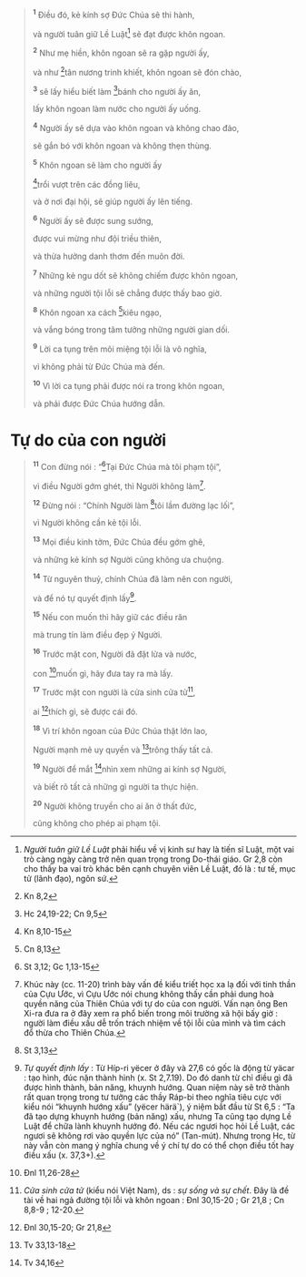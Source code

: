 > <sup><b>1</b></sup> Điều đó, kẻ kính sợ Đức Chúa sẽ thi hành,
>
> và người tuân giữ Lề Luật[^1-baf4ec62-8713-4728-b2ff-92ef920f2445] sẽ đạt được khôn ngoan.
>
> <sup><b>2</b></sup> Như mẹ hiền, khôn ngoan sẽ ra gặp người ấy,
>
> và như [^1@-baf4ec62-8713-4728-b2ff-92ef920f2445]tân nương trinh khiết, khôn ngoan sẽ đón chào,
>
> <sup><b>3</b></sup> sẽ lấy hiểu biết làm [^2@-baf4ec62-8713-4728-b2ff-92ef920f2445]bánh cho người ấy ăn,
>
> lấy khôn ngoan làm nước cho người ấy uống.
>
> <sup><b>4</b></sup> Người ấy sẽ dựa vào khôn ngoan và không chao đảo,
>
> sẽ gắn bó với khôn ngoan và không thẹn thùng.
>
> <sup><b>5</b></sup> Khôn ngoan sẽ làm cho người ấy
>
> [^3@-baf4ec62-8713-4728-b2ff-92ef920f2445]trổi vượt trên các đồng liêu,
>
> và ở nơi đại hội, sẽ giúp người ấy lên tiếng.
>
> <sup><b>6</b></sup> Người ấy sẽ được sung sướng,
>
> được vui mừng như đội triều thiên,
>
> và thừa hưởng danh thơm đến muôn đời.
>
> <sup><b>7</b></sup> Những kẻ ngu dốt sẽ không chiếm được khôn ngoan,
>
> và những người tội lỗi sẽ chẳng được thấy bao giờ.
>
> <sup><b>8</b></sup> Khôn ngoan xa cách [^4@-baf4ec62-8713-4728-b2ff-92ef920f2445]kiêu ngạo,
>
> và vắng bóng trong tâm tưởng những người gian dối.
>
> <sup><b>9</b></sup> Lời ca tụng trên môi miệng tội lỗi là vô nghĩa,
>
> vì không phải từ Đức Chúa mà đến.
>
> <sup><b>10</b></sup> Vì lời ca tụng phải được nói ra trong khôn ngoan,
>
> và phải được Đức Chúa hướng dẫn.

# Tự do của con người

> <sup><b>11</b></sup> Con đừng nói : “[^5@-baf4ec62-8713-4728-b2ff-92ef920f2445]Tại Đức Chúa mà tôi phạm tội”,
>
> vì điều Người gớm ghét, thì Người không làm[^2-baf4ec62-8713-4728-b2ff-92ef920f2445].
>
> <sup><b>12</b></sup> Đừng nói : “Chính Người làm [^6@-baf4ec62-8713-4728-b2ff-92ef920f2445]tôi lầm đường lạc lối”,
>
> vì Người không cần kẻ tội lỗi.
>
> <sup><b>13</b></sup> Mọi điều kinh tởm, Đức Chúa đều gớm ghê,
>
> và những kẻ kính sợ Người cũng không ưa chuộng.
>
> <sup><b>14</b></sup> Từ nguyên thuỷ, chính Chúa đã làm nên con người,
>
> và để nó tự quyết định lấy[^3-baf4ec62-8713-4728-b2ff-92ef920f2445].
>
> <sup><b>15</b></sup> Nếu con muốn thì hãy giữ các điều răn
>
> mà trung tín làm điều đẹp ý Người.
>
> <sup><b>16</b></sup> Trước mặt con, Người đã đặt lửa và nước,
>
> con [^7@-baf4ec62-8713-4728-b2ff-92ef920f2445]muốn gì, hãy đưa tay ra mà lấy.
>
> <sup><b>17</b></sup> Trước mặt con người là cửa sinh cửa tử[^4-baf4ec62-8713-4728-b2ff-92ef920f2445],
>
> ai [^8@-baf4ec62-8713-4728-b2ff-92ef920f2445]thích gì, sẽ được cái đó.
>
> <sup><b>18</b></sup> Vì trí khôn ngoan của Đức Chúa thật lớn lao,
>
> Người mạnh mẽ uy quyền và [^9@-baf4ec62-8713-4728-b2ff-92ef920f2445]trông thấy tất cả.
>
> <sup><b>19</b></sup> Người để mắt [^10@-baf4ec62-8713-4728-b2ff-92ef920f2445]nhìn xem những ai kính sợ Người,
>
> và biết rõ tất cả những gì người ta thực hiện.
>
> <sup><b>20</b></sup> Người không truyền cho ai ăn ở thất đức,
>
> cũng không cho phép ai phạm tội.

[^1-baf4ec62-8713-4728-b2ff-92ef920f2445]: *Người tuân giữ Lề Luật* phải hiểu về vị kinh sư hay là tiến sĩ Luật, một vai trò càng ngày càng trở nên quan trọng trong Do-thái giáo. Gr 2,8 còn cho thấy ba vai trò khác bên cạnh chuyên viên Lề Luật, đó là : tư tế, mục tử (lãnh đạo), ngôn sứ.
[^2-baf4ec62-8713-4728-b2ff-92ef920f2445]: Khúc này (cc. 11-20) trình bày vấn đề kiểu triết học xa lạ đối với tinh thần của Cựu Ước, vì Cựu Ước nói chung không thấy cần phải dung hoà quyền năng của Thiên Chúa với tự do của con người. Vấn nạn ông Ben Xi-ra đưa ra ở đây xem ra phổ biến trong môi trường xã hội bấy giờ : người làm điều xấu dễ trốn trách nhiệm về tội lỗi của mình và tìm cách đổ thừa cho Thiên Chúa.
[^3-baf4ec62-8713-4728-b2ff-92ef920f2445]: *Tự quyết định lấy* : Từ Híp-ri yëcer ở đây và 27,6 có gốc là động từ yäcar : tạo hình, đúc nặn thành hình (x. St 2,7.19). Do đó danh từ chỉ điều gì đã được hình thành, bản năng, khuynh hướng. Quan niệm này sẽ trở thành rất quan trọng trong tư tưởng các thầy Ráp-bi theo nghĩa tiêu cực với kiểu nói “khuynh hướng xấu” (yëcer härä\`), ý niệm bắt đầu từ St 6,5 : “Ta đã tạo dựng khuynh hướng (bản năng) xấu, nhưng Ta cũng tạo dựng Lề Luật để chữa lành khuynh hướng đó. Nếu các ngươi học hỏi Lề Luật, các ngươi sẽ không rơi vào quyền lực của nó” (Tan-mút). Nhưng trong Hc, từ này vẫn còn mang ý nghĩa chung về ý chí tự do có thể chọn điều tốt hay điều xấu (x. 37,3+).
[^4-baf4ec62-8713-4728-b2ff-92ef920f2445]: *Cửa sinh cửa tử* (kiểu nói Việt Nam), ds : *sự sống và sự chết*. Đây là đề tài về hai ngả đường tội lỗi và khôn ngoan : Đnl 30,15-20 ; Gr 21,8 ; Cn 8,8-9 ; 12-20.
[^1@-baf4ec62-8713-4728-b2ff-92ef920f2445]: Kn 8,2
[^2@-baf4ec62-8713-4728-b2ff-92ef920f2445]: Hc 24,19-22; Cn 9,5
[^3@-baf4ec62-8713-4728-b2ff-92ef920f2445]: Kn 8,10-15
[^4@-baf4ec62-8713-4728-b2ff-92ef920f2445]: Cn 8,13
[^5@-baf4ec62-8713-4728-b2ff-92ef920f2445]: St 3,12; Gc 1,13-15
[^6@-baf4ec62-8713-4728-b2ff-92ef920f2445]: St 3,13
[^7@-baf4ec62-8713-4728-b2ff-92ef920f2445]: Đnl 11,26-28
[^8@-baf4ec62-8713-4728-b2ff-92ef920f2445]: Đnl 30,15-20; Gr 21,8
[^9@-baf4ec62-8713-4728-b2ff-92ef920f2445]: Tv 33,13-18
[^10@-baf4ec62-8713-4728-b2ff-92ef920f2445]: Tv 34,16